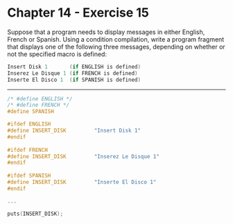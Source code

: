 # Chapter 14 - Exercise 15

Suppose that a program needs to display messages in either English, French or
Spanish.  Using a condition compilation, write a program fragment that displays
one of the following three messages, depending on whether or not the specified
macro is defined:

```C
Insert Disk 1       (if ENGLISH is defined)
Inserez Le Disque 1 (if FRENCH is defined)
Inserte El Disco 1  (if SPANISH is defined)
```


---

```C
/* #define ENGLISH */
/* #define FRENCH */
#define SPANISH

#ifdef ENGLISH                                                                  
#define INSERT_DISK         "Insert Disk 1"                                     
#endif                                                                          
                                                                                
#ifdef FRENCH                                                                   
#define INSERT_DISK         "Inserez Le Disque 1"                               
#endif                                                                          
                                                                                
#ifdef SPANISH                                                                  
#define INSERT_DISK         "Inserte El Disco 1"                                
#endif

...

puts(INSERT_DISK);
```
